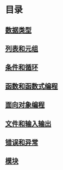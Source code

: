 # 目录

## [数据类型](https://github.com/nullWolf007/Python/blob/master/BaseBook/%E6%95%B0%E6%8D%AE%E7%B1%BB%E5%9E%8B.md)

## [列表和元组](https://github.com/nullWolf007/Python/blob/master/BaseBook/%E5%88%97%E8%A1%A8%E5%92%8C%E6%95%B0%E7%BB%84.md)

## [条件和循环](https://github.com/nullWolf007/Python/blob/master/BaseBook/%E6%9D%A1%E4%BB%B6%E5%92%8C%E5%BE%AA%E7%8E%AF.md)

## [函数和函数式编程](https://github.com/nullWolf007/Python/blob/master/BaseBook/%E5%87%BD%E6%95%B0%E5%92%8C%E5%87%BD%E6%95%B0%E5%BC%8F%E7%BC%96%E7%A8%8B.md)

## [面向对象编程](https://github.com/nullWolf007/Python/blob/master/BaseBook/%E9%9D%A2%E5%90%91%E5%AF%B9%E8%B1%A1%E7%BC%96%E7%A8%8B.md)

## [文件和输入输出](https://github.com/nullWolf007/Python/blob/master/BaseBook/%E6%96%87%E4%BB%B6%E5%92%8C%E8%BE%93%E5%85%A5%E8%BE%93%E5%87%BA.md)

## [错误和异常](https://github.com/nullWolf007/Python/blob/master/BaseBook/%E9%94%99%E8%AF%AF%E5%92%8C%E5%BC%82%E5%B8%B8.md)

## [模块](https://github.com/nullWolf007/Python/blob/master/BaseBook/%E6%A8%A1%E5%9D%97.md)
